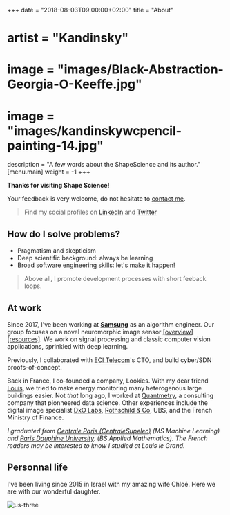 +++
date        = "2018-08-03T09:00:00+02:00"
title       = "About"
# artist = "Kandinsky"
# image = "images/Black-Abstraction-Georgia-O-Keeffe.jpg"
# image = "images/kandinskywcpencil-painting-14.jpg"
description = "A few words about the ShapeScience and its author."
[menu.main]
weight = -1
+++

**Thanks for visiting Shape Science!**

Your feedback is very welcome, do not hesitate to [contact me](mailto:arthur.flam@gmail.com).

> Find my social profiles on [LinkedIn](https://www.linkedin.com/in/arthurflam/) and [Twitter](https://twitter.com/ArthurFlam)


## How do I solve problems?
- Pragmatism and skepticism
- Deep scientific background: always be learning
- Broad software engineering skills: let's make it happen!

> Above all, I promote development processes with short feeback loops.

## At work
Since 2017, I've been working at **[Samsung](https://www.samsung.com)** as an algorithm engineer. Our group focuses on a novel neuromorphic image sensor [[overview]](https://inivation.com/dvs/) [[resources]](https://github.com/uzh-rpg/event-based_vision_resources). We work on signal processing and classic computer vision applications, sprinkled with deep learning.

Previously, I collaborated with [ECI Telecom](http://www.ecitele.com/)'s CTO, and build cyber/SDN proofs-of-concept.

Back in France, I co-founded a company, Lookies. With my dear friend [Louis](https://www.linkedin.com/in/louisguthmann/), we  tried to make energy monitoring many heterogenous large buildings easier. Not *that* long ago, I worked at [Quantmetry](https://quantmetry.com), a consulting company that pionneered data science. Other experiences include the digital image specialist [DxO Labs](https://www.dxo.com/), [Rothschild & Co](https://www.rothschild.com), UBS, and the French Ministry of Finance.

*I graduated from [Centrale Paris (CentraleSupelec)](http://www.centralesupelec.fr/) (MS Machine Learning) and [Paris Dauphine University](http://www.dauphine.fr/fr/index.html). (BS Applied Mathematics).
The French readers may be interested to know I studied at Louis le Grand.*

## Personnal life
I've been living since 2015 in Israel with my amazing wife Chloé. Here we are with our wonderful daughter.


![us-three](/images/nous-trois.jpg)
